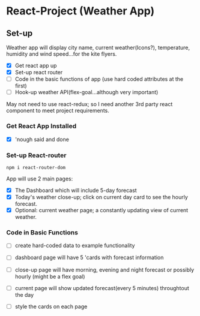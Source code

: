 # React-Project (Weather App)

## Set-up

Weather app will display city name, current weather(Icons?), temperature, humidity and wind speed...for the kite flyers.

- [x] Get react app up
- [x] Set-up react router
- [ ] Code in the basic functions of app (use hard coded attributes at the first)
- [ ] Hook-up weather API(flex-goal...although very important)

May not need to use react-redux; so I need another 3rd party react component to meet project requirements.

### Get React App Installed
- [x] 'nough said and done

### Set-up React-router
`npm i react-router-dom`

App will use 2 main pages: 
- [x] The Dashboard which will include 5-day forecast
- [x] Today's weather close-up; click on current day card to see the hourly forecast.
- [x] Optional: current weather page; a constantly updating view of current weather.

### Code in Basic Functions
- [ ] create hard-coded data to example functionality
- [ ] dashboard page will have 5 'cards with forecast information
- [ ] close-up page will have morning, evening and night forecast or possibly hourly (might be a flex goal)
- [ ] current page will show updated forecast(every 5 minutes) throughtout the day
- [ ] style the cards on each page


